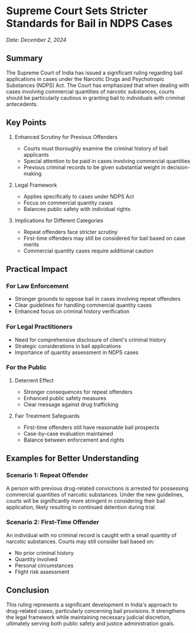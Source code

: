 # Supreme Court Sets Stricter Standards for Bail in NDPS Cases
*Date: December 2, 2024*

## Summary
The Supreme Court of India has issued a significant ruling regarding bail applications in cases under the Narcotic Drugs and Psychotropic Substances (NDPS) Act. The Court has emphasized that when dealing with cases involving commercial quantities of narcotic substances, courts should be particularly cautious in granting bail to individuals with criminal antecedents.

## Key Points
1. Enhanced Scrutiny for Previous Offenders
   - Courts must thoroughly examine the criminal history of bail applicants
   - Special attention to be paid in cases involving commercial quantities
   - Previous criminal records to be given substantial weight in decision-making

2. Legal Framework
   - Applies specifically to cases under NDPS Act
   - Focus on commercial quantity cases
   - Balances public safety with individual rights

3. Implications for Different Categories
   - Repeat offenders face stricter scrutiny
   - First-time offenders may still be considered for bail based on case merits
   - Commercial quantity cases require additional caution

## Practical Impact
### For Law Enforcement
- Stronger grounds to oppose bail in cases involving repeat offenders
- Clear guidelines for handling commercial quantity cases
- Enhanced focus on criminal history verification

### For Legal Practitioners
- Need for comprehensive disclosure of client's criminal history
- Strategic considerations in bail applications
- Importance of quantity assessment in NDPS cases

### For the Public
1. Deterrent Effect
   - Stronger consequences for repeat offenders
   - Enhanced public safety measures
   - Clear message against drug trafficking

2. Fair Treatment Safeguards
   - First-time offenders still have reasonable bail prospects
   - Case-by-case evaluation maintained
   - Balance between enforcement and rights

## Examples for Better Understanding

### Scenario 1: Repeat Offender
A person with previous drug-related convictions is arrested for possessing commercial quantities of narcotic substances. Under the new guidelines, courts will be significantly more stringent in considering their bail application, likely resulting in continued detention during trial.

### Scenario 2: First-Time Offender
An individual with no criminal record is caught with a small quantity of narcotic substances. Courts may still consider bail based on:
- No prior criminal history
- Quantity involved
- Personal circumstances
- Flight risk assessment

## Conclusion
This ruling represents a significant development in India's approach to drug-related cases, particularly concerning bail provisions. It strengthens the legal framework while maintaining necessary judicial discretion, ultimately serving both public safety and justice administration goals.